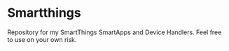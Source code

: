# Smartthings
 Repository for my SmartThings SmartApps and Device Handlers.
 Feel free to use on your own risk.
